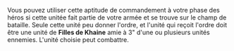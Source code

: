 Vous pouvez utiliser cette aptitude de commandement à votre phase des héros si cette unitée fait partie de votre armée et se trouve sur le champ de bataille. Seule cette unité peu donner l'ordre, et l'unité qui reçoit l'ordre doit être une unité de __Filles de Khaine__ amie à 3" d'une ou plusieurs unités ennemies. L'unité choisie peut combattre. 